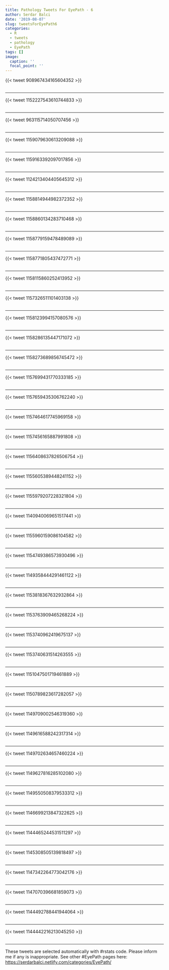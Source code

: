 ```yaml
---
title: Pathology Tweets For EyePath - 6
author: Serdar Balci
date: '2019-08-07'
slug: tweetsForEyePath6
categories:
  - R
  - tweets
  - pathology
  - EyePath
tags: []
image:
  caption: ''
  focal_point: ''
---
```



{{< tweet 908967434165604352 >}}
<br>
<br>
<hr>
{{< tweet 1152227543610744833 >}}
<br>
<br>
<hr>
{{< tweet 963115714050707456 >}}
<br>
<br>
<hr>
{{< tweet 1159079630613209088 >}}
<br>
<br>
<hr>
{{< tweet 1159163392097017856 >}}
<br>
<br>
<hr>
{{< tweet 1124213404405645312 >}}
<br>
<br>
<hr>
{{< tweet 1158814944982372352 >}}
<br>
<br>
<hr>
{{< tweet 1158860134283710468 >}}
<br>
<br>
<hr>
{{< tweet 1158779159478489089 >}}
<br>
<br>
<hr>
{{< tweet 1158771805437472771 >}}
<br>
<br>
<hr>
{{< tweet 1158115860252413952 >}}
<br>
<br>
<hr>
{{< tweet 1157326511101403138 >}}
<br>
<br>
<hr>
{{< tweet 1158123994157080576 >}}
<br>
<br>
<hr>
{{< tweet 1158286135447171072 >}}
<br>
<br>
<hr>
{{< tweet 1158273689856745472 >}}
<br>
<br>
<hr>
{{< tweet 1157699431770333185 >}}
<br>
<br>
<hr>
{{< tweet 1157659435306762240 >}}
<br>
<br>
<hr>
{{< tweet 1157464617745969158 >}}
<br>
<br>
<hr>
{{< tweet 1157456165887991808 >}}
<br>
<br>
<hr>
{{< tweet 1156408637826506754 >}}
<br>
<br>
<hr>
{{< tweet 1155605389448241152 >}}
<br>
<br>
<hr>
{{< tweet 1155979207228321804 >}}
<br>
<br>
<hr>
{{< tweet 1140940069651517441 >}}
<br>
<br>
<hr>
{{< tweet 1155960159086104582 >}}
<br>
<br>
<hr>
{{< tweet 1154749386573930496 >}}
<br>
<br>
<hr>
{{< tweet 1149358444291461122 >}}
<br>
<br>
<hr>
{{< tweet 1153818367632932864 >}}
<br>
<br>
<hr>
{{< tweet 1153763909465268224 >}}
<br>
<br>
<hr>
{{< tweet 1153740962419675137 >}}
<br>
<br>
<hr>
{{< tweet 1153740631514263555 >}}
<br>
<br>
<hr>
{{< tweet 1151047501719461889 >}}
<br>
<br>
<hr>
{{< tweet 1150789823617282057 >}}
<br>
<br>
<hr>
{{< tweet 1149709002546319360 >}}
<br>
<br>
<hr>
{{< tweet 1149616588242317314 >}}
<br>
<br>
<hr>
{{< tweet 1149702634657460224 >}}
<br>
<br>
<hr>
{{< tweet 1149627816285102080 >}}
<br>
<br>
<hr>
{{< tweet 1149550508379533312 >}}
<br>
<br>
<hr>
{{< tweet 1146699213847322625 >}}
<br>
<br>
<hr>
{{< tweet 1144465244531511297 >}}
<br>
<br>
<hr>
{{< tweet 1145308505139818497 >}}
<br>
<br>
<hr>
{{< tweet 1147342264773042176 >}}
<br>
<br>
<hr>
{{< tweet 1147070396681859073 >}}
<br>
<br>
<hr>
{{< tweet 1144492788441944064 >}}
<br>
<br>
<hr>
{{< tweet 1144442216213045250 >}}
<br>
<br>
<hr>


These tweets are selected automatically with #rstats code. Please inform me if any is inappropriate.
See other #EyePath pages here: https://serdarbalci.netlify.com/categories/EyePath/
